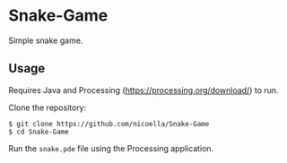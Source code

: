 # Snake-Game
Simple snake game.

## Usage
Requires Java and Processing (https://processing.org/download/) to run.

Clone the repository:
```
$ git clone https://github.com/nicoella/Snake-Game
$ cd Snake-Game
```

Run the `snake.pde` file using the Processing application.
